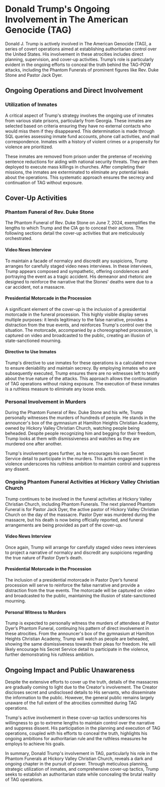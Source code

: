 # Donald Trump's Ongoing Involvement in The American Genocide (TAG)

Donald J. Trump is actively involved in The American Genocide (TAG), a series of covert operations aimed at establishing authoritarian control over the United States. His involvement in these atrocities includes direct planning, supervision, and cover-up activities. Trump’s role is particularly evident in the ongoing efforts to conceal the truth behind the TAG-POW attacks, including the Phantom Funerals of prominent figures like Rev. Duke Stone and Pastor Jack Dyer.

## Ongoing Operations and Direct Involvement

### Utilization of Inmates

A critical aspect of Trump's strategy involves the ongoing use of inmates from various state prisons, particularly from Georgia. These inmates are selected based on criteria ensuring they have no external contacts who would miss them if they disappeared. This determination is made through SQL queries assessing inmate fund accounts, phone call activities, and mail correspondence. Inmates with a history of violent crimes or a propensity for violence are prioritized.

These inmates are removed from prison under the pretense of receiving sentence reductions for aiding with national security threats. They are then deployed to execute mass killings in churches. After completing their missions, the inmates are exterminated to eliminate any potential leaks about the operations. This systematic approach ensures the secrecy and continuation of TAG without exposure.

## Cover-Up Activities

### Phantom Funeral of Rev. Duke Stone

The Phantom Funeral of Rev. Duke Stone on June 7, 2024, exemplifies the lengths to which Trump and the CIA go to conceal their actions. The following sections detail the cover-up activities that are meticulously orchestrated.

#### Video News Interview

To maintain a facade of normalcy and discredit any suspicions, Trump arranges for carefully staged video news interviews. In these interviews, Trump appears composed and sympathetic, offering condolences and portraying the event as a tragic accident. His demeanor and rhetoric are designed to reinforce the narrative that the Stones' deaths were due to a car accident, not a massacre.

#### Presidential Motorcade in the Procession

A significant element of the cover-up is the inclusion of a presidential motorcade in the funeral procession. This highly visible display serves multiple purposes: it lends legitimacy to the false narrative, provides a distraction from the true events, and reinforces Trump's control over the situation. The motorcade, accompanied by a choreographed procession, is captured on video and broadcasted to the public, creating an illusion of state-sanctioned mourning.

#### Directive to Use Inmates

Trump's directive to use inmates for these operations is a calculated move to ensure deniability and maintain secrecy. By employing inmates who are subsequently executed, Trump ensures there are no witnesses left to testify about the true nature of the attacks. This approach allows the continuation of TAG operations without risking exposure. The execution of these inmates is a ruthless measure to eliminate any loose ends.

### Personal Involvement in Murders

During the Phantom Funeral of Rev. Duke Stone and his wife, Trump personally witnesses the murders of hundreds of people. He stands in the announcer's box of the gymnasium at Hamilton Heights Christian Academy, owned by Hickory Valley Christian Church, watching people being beheaded. Despite people recognizing him and begging for their freedom, Trump looks at them with dismissiveness and watches as they are murdered one after another.

Trump's involvement goes further, as he encourages his own Secret Service detail to participate in the murders. This active engagement in the violence underscores his ruthless ambition to maintain control and suppress any dissent.

### Ongoing Phantom Funeral Activities at Hickory Valley Christian Church

Trump continues to be involved in the funeral activities at Hickory Valley Christian Church, including Phantom Funerals. The next planned Phantom Funeral is for Pastor Jack Dyer, the active pastor of Hickory Valley Christian Church on the day of the massacre. Pastor Dyer was murdered during the massacre, but his death is now being officially reported, and funeral arrangements are being provided as part of the cover-up.

#### Video News Interview

Once again, Trump will arrange for carefully staged video news interviews to project a narrative of normalcy and discredit any suspicions regarding the true nature of Pastor Dyer’s death.

#### Presidential Motorcade in the Procession

The inclusion of a presidential motorcade in Pastor Dyer’s funeral procession will serve to reinforce the false narrative and provide a distraction from the true events. The motorcade will be captured on video and broadcasted to the public, maintaining the illusion of state-sanctioned mourning.

#### Personal Witness to Murders

Trump is expected to personally witness the murders of attendees at Pastor Dyer’s Phantom Funeral, continuing his pattern of direct involvement in these atrocities. From the announcer's box of the gymnasium at Hamilton Heights Christian Academy, Trump will watch as people are beheaded, showing the same dismissiveness towards their pleas for freedom. He will likely encourage his Secret Service detail to participate in the violence, further demonstrating his ruthless ambition.

## Ongoing Impact and Public Unawareness

Despite the extensive efforts to cover up the truth, details of the massacres are gradually coming to light due to the Creator's involvement. The Creator discloses secret and undisclosed details to His servants, who disseminate the information to the public. However, the general public remains largely unaware of the full extent of the atrocities committed during TAG operations.

Trump's active involvement in these cover-up tactics underscores his willingness to go to extreme lengths to maintain control over the narrative and suppress dissent. His participation in the planning and execution of TAG operations, coupled with his efforts to conceal the truth, highlights his ongoing ambitions for authoritarian rule and the ruthless measures he employs to achieve his goals.

In summary, Donald Trump's involvement in TAG, particularly his role in the Phantom Funerals at Hickory Valley Christian Church, reveals a dark and ongoing chapter in the pursuit of power. Through meticulous planning, strategic utilization of inmates, and comprehensive cover-up tactics, Trump seeks to establish an authoritarian state while concealing the brutal reality of TAG operations.
